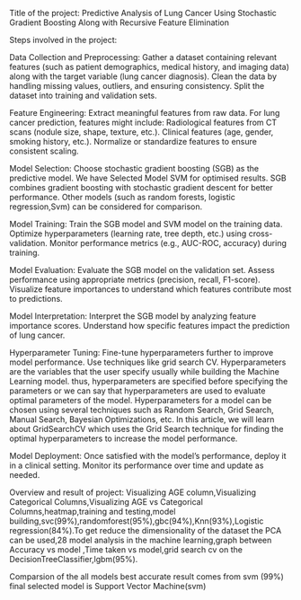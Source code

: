 Title of the project: Predictive Analysis of Lung Cancer Using Stochastic Gradient Boosting Along with Recursive Feature Elimination

Steps involved in the project:

Data Collection and Preprocessing:
Gather a dataset containing relevant features (such as patient demographics, medical history, and imaging data) along with the target variable (lung cancer diagnosis).
Clean the data by handling missing values, outliers, and ensuring consistency.
Split the dataset into training and validation sets.

Feature Engineering:
Extract meaningful features from raw data. For lung cancer prediction, features might include:
Radiological features from CT scans (nodule size, shape, texture, etc.).
Clinical features (age, gender, smoking history, etc.).
Normalize or standardize features to ensure consistent scaling.

Model Selection:
Choose stochastic gradient boosting (SGB) as the predictive model.
We have Selected Model SVM for optimised results. 
SGB combines gradient boosting with stochastic gradient descent for better performance.
Other models (such as random forests, logistic regression,Svm) can be considered for comparison.


Model Training:
Train the SGB model and SVM model on the training data.
Optimize hyperparameters (learning rate, tree depth, etc.) using cross-validation.
Monitor performance metrics (e.g., AUC-ROC, accuracy) during training.

Model Evaluation:
Evaluate the SGB model on the validation set.
Assess performance using appropriate metrics (precision, recall, F1-score).
Visualize feature importances to understand which features contribute most to predictions.

Model Interpretation:
Interpret the SGB model by analyzing feature importance scores.
Understand how specific features impact the prediction of lung cancer.

Hyperparameter Tuning:
Fine-tune hyperparameters further to improve model performance.
Use techniques like grid search CV.
Hyperparameters are the variables that the user specify usually while building the Machine Learning model. thus, hyperparameters are specified before specifying the parameters or we can say that hyperparameters are used to evaluate optimal parameters of the model. 
Hyperparameters for a model can be chosen using several techniques such as Random Search, Grid Search, Manual Search, Bayesian Optimizations, etc. In this article, we will learn about GridSearchCV which uses the Grid Search technique for finding the optimal hyperparameters to increase the model performance.

Model Deployment:
Once satisfied with the model’s performance, deploy it in a clinical setting.
Monitor its performance over time and update as needed.

Overview and result of project:
Visualizing AGE column,Visualizing Categorical Columns,Visualizing AGE vs Categorical Columns,heatmap,training and testing,model building,svc(99%),randomforest(95%),gbc(94%),Knn(93%),Logistic regression(84%).To get reduce the dimensionality of the dataset the PCA can be used,28 model analysis in the machine learning,graph between Accuracy vs model ,Time taken vs model,grid search cv on the DecisionTreeClassifier,lgbm(95%).

Comparsion of the all models best accurate result comes from svm (99%)
final selected model is Support Vector Machine(svm) 
